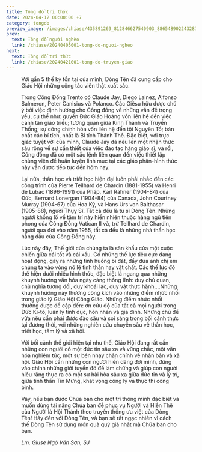 ```yaml
---
title: Tông đồ tri thức 
date: 2024-04-12 00:00:00 +7
category: tongdo
preview_image: /images/chiase/435891269_812846627540903_886548902243287485_n.jpeg?w=900
prev:
  text: Tông đồ người nghèo
  link: /chiase/20240405001-tong-do-nguoi-ngheo
next:
  text: Tông đồ tri thức
  link: /chiase/20240421001-tong-do-truyen-giao
---
```


<Figure 
    src="/images/chiase/435891269_812846627540903_886548902243287485_n.jpeg?w=900"
    caption="Tông đồ tri thức."
/>

Với gần 5 thế kỷ tồn tại của mình, Dòng Tên đã cung cấp cho Giáo Hội những cộng tác viên thật xuất sắc.

Trong Công Đồng Trento có Claude Jay, Diego Lainez, Alfonso Salmeron, Peter Canisius và Polanco. Các Giêsu hữu được chú ý bởi việc định hướng cho Công đồng về những vấn đề trọng yếu, cụ thể như: quyền Đức Giáo Hoàng vốn liên hệ đến việc canh tân giáo triều; tương quan giữa Kinh Thánh và Truyền Thống; sự công chính hóa vốn liên hệ đến tội Nguyên Tổ; bản chất các bí tích, nhất là Bí tích Thánh Thể. Đặc biệt, với trực giác tuyệt vời của mình, Claude Jay đã nêu lên một nhận thức sâu rộng về sự cần thiết của việc đào tạo hàng giáo sĩ, và rồi, Công đồng đã có một sắc lệnh liên quan đến việc thiết lập chủng viện để huấn luyện linh mục tại các giáo phận-hình thức này vẫn được tiếp tục đến hôm nay. 

Lại nữa, thần học và triết học hiện đại luôn phải nhắc đến các công trình của Pierre Teilhard de Chardin (1881-1955) và Henri de Lubac (1896-1991) của Pháp, Karl Rahner (1904-84) của Đức, Bernard Lonergan (1904-84) của Canada, John Courtney Murray (1904-67) của Hoa Kỳ, và Hans Urs von Balthasar (1905-88), người Thụy Sĩ. Tất cả đều là tu sĩ Dòng Tên. Những người khổng lồ về tâm trí này hiển nhiên thuộc hàng ngũ tiên phong của Công Đồng Vatican II và, trừ Teilhard de Chardin, người qua đời vào năm 1955, tất cả đều là những nhà thần học hàng đầu của Công Đồng này.

Lúc này đây, Thế giới của chúng ta là sân khấu của một cuộc chiến giữa cái tốt và cái xấu. Có những thế lực tiêu cực đang hoạt động, gây ra những tình huống bi đát, đẩy đưa anh chị em chúng ta vào vòng nô lệ tinh thần hay vật chất. Các thế lực đó thể hiện dưới nhiều hình thức, đặc biệt là ngang qua những khuynh hướng văn hóa ngày càng thống lĩnh: duy chủ quan, chủ nghĩa tương đối, duy khoái lạc, duy vật thực hành,…Những khuynh hướng này thường công kích vào những điểm nhức nhối trong giáo lý Giáo Hội Công Giáo. Những điểm nhức nhối thường được đề cập đến: ơn cứu độ của tất cả mọi người trong Đức Ki-tô, luân lý tính dục, hôn nhân và gia đình. Những chủ đề vừa nêu cần phải được đào sâu và soi sáng trong bối cảnh thực tại đương thời, với những nghiên cứu chuyên sâu về thần học, triết học, tâm lý và xã hội.

Với bối cảnh thế giới hiện tại như thế, Giáo Hội đang rất cần những con người có một đức tin sâu xa và vững chắc, một văn hóa nghiêm túc, một sự bén nhạy chân chính về nhân bản và xã hội. Giáo Hội cần những con người hiến dâng đời mình, đứng vào chính những giới tuyến đó để làm chứng và giúp con người hiểu rằng thực ra có một sự hài hòa sâu xa giữa đức tin và lý trí, giữa tinh thần Tin Mừng, khát vọng công lý và thực thi công bình.

Vậy, nếu bạn được Chúa ban cho một trí thông minh đặc biêt và muốn dùng tài năng Chúa ban để phục vụ Người và Hiền Thê của Người là Hội Thánh theo truyền thống ưu việt của Dòng Tên! Hãy đến với Dòng Tên, và bạn sẽ rất ngạc nhiên vì cách thế Dòng Tên sử dụng món quà quý giá nhất mà Chúa ban cho bạn.

*Lm. Giuse Ngô Văn Sơn, SJ*